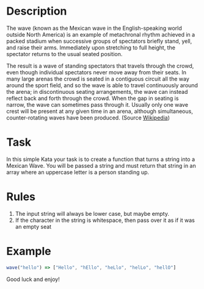 # Description

The wave (known as the Mexican wave in the English-speaking world outside North America) is an example of metachronal rhythm achieved in a packed stadium when successive groups of spectators briefly stand, yell, and raise their arms. Immediately upon stretching to full height, the spectator returns to the usual seated position.

The result is a wave of standing spectators that travels through the crowd, even though individual spectators never move away from their seats. In many large arenas the crowd is seated in a contiguous circuit all the way around the sport field, and so the wave is able to travel continuously around the arena; in discontinuous seating arrangements, the wave can instead reflect back and forth through the crowd. When the gap in seating is narrow, the wave can sometimes pass through it. Usually only one wave crest will be present at any given time in an arena, although simultaneous, counter-rotating waves have been produced. (Source [Wikipedia](<https://en.wikipedia.org/wiki/Wave_(audience)>))

# Task

In this simple Kata your task is to create a function that turns a string into a Mexican Wave. You will be passed a string and must return that string in an array where an uppercase letter is a person standing up.

# Rules

1.  The input string will always be lower case, but maybe empty.
2.  If the character in the string is whitespace, then pass over it as if it was an empty seat

# Example

```javascript
wave("hello") => ["Hello", "hEllo", "heLlo", "helLo", "hellO"]
```

Good luck and enjoy!
